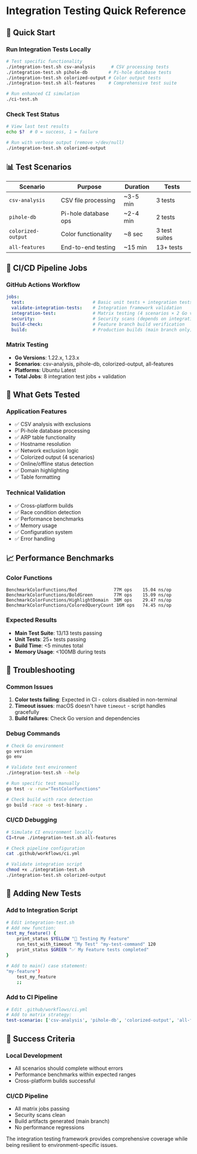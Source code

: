 # Integration Testing Quick Reference

## 🚀 Quick Start

### Run Integration Tests Locally
```bash
# Test specific functionality
./integration-test.sh csv-analysis      # CSV processing tests
./integration-test.sh pihole-db        # Pi-hole database tests  
./integration-test.sh colorized-output # Color output tests
./integration-test.sh all-features     # Comprehensive test suite

# Run enhanced CI simulation
./ci-test.sh
```

### Check Test Status
```bash
# View last test results
echo $?  # 0 = success, 1 = failure

# Run with verbose output (remove >/dev/null)
./integration-test.sh colorized-output
```

## 📊 Test Scenarios

| Scenario | Purpose | Duration | Tests |
|----------|---------|----------|-------|
| `csv-analysis` | CSV file processing | ~3-5 min | 3 tests |
| `pihole-db` | Pi-hole database ops | ~2-4 min | 2 tests |
| `colorized-output` | Color functionality | ~8 sec | 3 test suites |
| `all-features` | End-to-end testing | ~15 min | 13+ tests |

## 🔧 CI/CD Pipeline Jobs

### GitHub Actions Workflow
```yaml
jobs:
  test:                          # Basic unit tests + integration tests
  validate-integration-tests:    # Integration framework validation  
  integration-test:              # Matrix testing (4 scenarios × 2 Go versions)
  security:                      # Security scans (depends on integration tests)
  build-check:                   # Feature branch build verification
  build:                         # Production builds (main branch only)
```

### Matrix Testing
- **Go Versions**: 1.22.x, 1.23.x
- **Scenarios**: csv-analysis, pihole-db, colorized-output, all-features
- **Platforms**: Ubuntu Latest
- **Total Jobs**: 8 integration test jobs + validation

## 🎯 What Gets Tested

### Application Features
- ✅ CSV analysis with exclusions
- ✅ Pi-hole database processing  
- ✅ ARP table functionality
- ✅ Hostname resolution
- ✅ Network exclusion logic
- ✅ Colorized output (4 scenarios)
- ✅ Online/offline status detection
- ✅ Domain highlighting
- ✅ Table formatting

### Technical Validation  
- ✅ Cross-platform builds
- ✅ Race condition detection
- ✅ Performance benchmarks
- ✅ Memory usage
- ✅ Configuration system
- ✅ Error handling

## 📈 Performance Benchmarks

### Color Functions
```
BenchmarkColorFunctions/Red              77M ops    15.04 ns/op
BenchmarkColorFunctions/BoldGreen        77M ops    15.09 ns/op  
BenchmarkColorFunctions/HighlightDomain  38M ops    29.47 ns/op
BenchmarkColorFunctions/ColoredQueryCount 16M ops   74.45 ns/op
```

### Expected Results
- **Main Test Suite**: 13/13 tests passing
- **Unit Tests**: 25+ tests passing
- **Build Time**: <5 minutes total
- **Memory Usage**: <100MB during tests

## 🐛 Troubleshooting

### Common Issues
1. **Color tests failing**: Expected in CI - colors disabled in non-terminal
2. **Timeout issues**: macOS doesn't have `timeout` - script handles gracefully
3. **Build failures**: Check Go version and dependencies

### Debug Commands
```bash
# Check Go environment
go version
go env

# Validate test environment  
./integration-test.sh --help

# Run specific test manually
go test -v -run="TestColorFunctions" 

# Check build with race detection
go build -race -o test-binary .
```

### CI/CD Debugging
```bash
# Simulate CI environment locally
CI=true ./integration-test.sh all-features

# Check pipeline configuration
cat .github/workflows/ci.yml

# Validate integration script
chmod +x ./integration-test.sh
./integration-test.sh colorized-output
```

## 📝 Adding New Tests

### Add to Integration Script
```bash
# Edit integration-test.sh
# Add new function:
test_my_feature() {
    print_status $YELLOW "🧪 Testing My Feature"
    run_test_with_timeout "My Test" "my-test-command" 120
    print_status $GREEN "✅ My Feature tests completed"
}

# Add to main() case statement:
"my-feature")
    test_my_feature
    ;;
```

### Add to CI Pipeline
```yaml
# Edit .github/workflows/ci.yml
# Add to matrix strategy:
test-scenario: ['csv-analysis', 'pihole-db', 'colorized-output', 'all-features', 'my-feature']
```

## 🎉 Success Criteria

### Local Development
- All scenarios should complete without errors
- Performance benchmarks within expected ranges
- Cross-platform builds successful

### CI/CD Pipeline  
- All matrix jobs passing
- Security scans clean
- Build artifacts generated (main branch)
- No performance regressions

The integration testing framework provides comprehensive coverage while being resilient to environment-specific issues.
